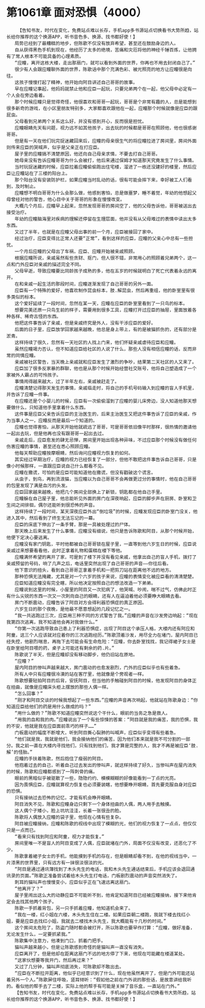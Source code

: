 # 第1061章 面对恐惧（4000）
        【告知书友，时代在变化，免费站点难以长存，手机app多书源站点切换看书大势所趋，站长给你推荐的这个换源APP，听书音色多、换源、找书都好使！】
       局势已经到了最糟糕的地步，但陈歌不仅没有放弃希望，甚至还在鼓励身边的人。
       自从获得黑色手机到现在，他经历了太多的绝境，苦痛和灾厄将他的神经千锤百炼，让他拥有了常人根本不可能具备的心理素质。
       “应瞳，离开这栋大楼，走出那扇门，就可以看到外面的世界，你再也不用去封闭自己了。”
       很少有人会跟应瞳聊外面的世界，陈歌话中那个充满色彩、被光照亮的地方让应瞳很是向往。
       这孩子慢慢打起了精神，他开始向阿目讲述自己哥哥的故事。
       早在应瞳记事起，他妈妈就禁止他和应臣一起玩，只要兄弟两个在一起，他父母中必定有一个人会在旁边看着。
       那个时候应瞳只是觉得奇怪，他很喜欢和哥哥一起玩，哥哥是个非常有趣的人，总是能想到很多新奇的游戏，在小区里朋友特别多，大家都喜欢跟他在一起，应瞳那个时候就像是应臣的跟屁虫。
       父母看到兄弟两个关系这么好，并没有感到开心，反而很是担忧。
       应瞳眼睛先天有问题，视力远不如其他孩子，出去玩的时候都是哥哥在照顾他，他也很感谢哥哥。
       但是有一天在他们玩完捉迷藏回来后，应瞳的母亲很生气的将应瞳拉进了房间里，房间外面则传来应臣的哭喊声，似乎是父亲正在打应臣。
       屋子里的应瞳搞不清楚原因，他还向自己母亲求情，不要去打自己哥哥。
       她母亲没有告诉应瞳哥哥为什么会被打，他后来通过保姆才知道那天究竟发生了什么事情。
       当时玩捉迷藏的时候，应臣拉着应瞳偷偷跑出住宅楼，溜进了一栋还没建好的楼里，然后应臣让应瞳站在了三楼的阳台上。
       那个阳台没有安装防护栏，如果应瞳当时乱动的话，很有可能会摔下来，幸好被工人们看到，及时制止。
       应瞳想不明白哥哥为什么会那么做，他感到害怕，总是做噩梦，睡不着觉，年幼的他想起父母曾经对他的警告，他心目中关于哥哥的形象在慢慢改变。
       大概几个月后，应瞳早上起来，忽然发现哥哥的房间空了，他的父母告诉他，哥哥被送出去接受治疗。
       年幼的应瞳脑海里对疾病的理解还停留在生理层面，他并没有从父母难过的表情中读出太多东西。
       又过了半年，也就是在应瞳父母出事的前一个月，应臣被接回了家中。
       经过治疗，应臣变得比正常人还要“正常”，看到这样的应臣，应瞳的父亲心中总有一些担忧。
       一个月后应瞳的父母出了车祸，应臣、应瞳开始被亲戚照顾。
       根据应瞳所说，亲戚虽然有些贪财、抠门，但人很不错，非常用心的照顾着兄弟两个，这一点和门外应臣对亲戚的描述完全不同。
       父母早逝，导致应瞳要比同龄孩子成熟的多，他在五岁的时候就明白了死亡代表着永远的离开。
       在和亲戚一起生活的那段时间，应瞳逐渐发现了自己哥哥的另外一面。
       应臣有一个特殊的爱好，他喜欢制作昆虫标本，肢.解昆虫，然后再重组，他的卧室里有很多类似的标本。
       这个爱好延续了一段时间，忽然在某一天，应瞳在应臣的卧室里看到了一只鸟的标本。
       想要完美还原一只鸟生前的样子，需要用到很多工具，应瞳打开过应臣的抽屉，里面放着各种各样、稀奇古怪的东西。
       他把这件事告诉了亲戚，但是亲戚终究是外人，没有干涉应臣的爱好。
       后面的日子里，应臣放学回家越来越晚，他总是身上带上，有的是被猫抓伤的，还有部分是淤青。
       这样持续了很久，忽然有一天社区的人找上门来，他们怀疑亲戚虐待应臣和应瞳。
       虽然应瞳竭力否认，但不知道应臣给社区的人说了什么，那些人没有相信应瞳的话，反而非常的同情应瞳。
       亲戚被社区警告，当天晚上亲戚就和应臣发生了激烈的争吵，结果第二天社区的人又来了。
       应臣加了很多反家暴的群聊，他也是从那个时候开始经营社交账号，他将自己塑造成了一个家被外人霸占的可怜孩子。
       事情闹得越来越大，过了半年左右，亲戚被赶走了。
       应瞳清楚记得那天发生的事情，亲戚临走时，将自己的手机号码输入到应瞳的盲人手机里，并告诉了应瞳一件事。
       在应瞳还是个小婴儿的时候，应臣有一次偷偷溜到了应瞳的婴儿床旁边，没人知道他那天想要做什么，只知道他手里拿着什么东西。
       这件事是应臣父亲告诉应臣的主治医生的，后来主治医生又把这件事告诉了应臣的亲戚，作为当事人之一，应瞳反而是最后一个知道的。
       应瞳也觉得害怕，从那天开始他就疏远了哥哥，可是哥哥依旧像平时那样，很热情的邀请他一起出去玩，但是他再也没有跟哥哥一起出去过。
       亲戚走后，应臣愈发的肆无忌惮，房间里开始出现各种异味，不过应臣那个时候没有做任何伤害应瞳的事情，甚至还在悉心照顾应瞳。
       他每天帮助应瞳按摩眼睛，然后询问应瞳视力恢复的如何。
       其实经过早期治疗，应瞳的视力已经恢复了一部分，但他不敢把这件事告诉自己哥哥，只是像小时候那样，一直跟应臣说自己什么都看不见。
       应瞳在撒谎，可怕的是应臣可能知道他在撒谎，但没有戳破这个谎言。
       从虫子，到鸟，再到流浪猫，当应瞳以为自己哥哥不会再做更过分的事情时，他在自己哥哥的包里发现了满是血污的头发。
       应臣回家越来越晚，他把几个房间全部换上了新锁，钥匙都在他自己手里。
       应瞳躲在自己屋子里，他总能听见外面的房门在深夜响起，应臣的脚步声在厨房、卧室和卫生间之间徘徊，偶尔还能听到很恐怖的声音。
       这样持续了一段时间，某天深夜应臣外出“倒垃圾”的时候，应瞳发现应臣的卧室门没关，他进入其中，然后看到了终生无法忘记的一幕。
       应臣的床底下伸出了一条手臂，那是一具被处理过的尸体。
       那天晚上后来发生了什么事情，应瞳没有细说，他只是告诉陈歌和阿目，从那个时候开始，他便下定决心要逃离。
       应瞳没有家门钥匙，平时他都被自己哥哥锁在屋子里，一直等到他六岁生日的时候，应臣说亲戚过来想要看看他，此时正拿着礼物和蛋糕在楼下等他。
       应瞳满怀希望的离开了家，可是到了楼下并没有看见亲戚，他拿出自己的盲人手机，拨打了亲戚预留的号码，响了几声之后，电话里突然出现了自己哥哥的声音——你往后看。
       他下意识的扭头，看到自己哥哥正拿着手机和一把剪刀站在距离他不远的地方。
       那种恐惧无法掩藏，尤其是对一个六岁的孩子来说，应瞳的表情变化被应臣看的清清楚楚。
       应臣知道应瞳没有完全瞎，所以他决定按照自己的想法改造一下弟弟。
       应瞳说到这里的时候，小屋里的阿目又一次犯病了，他哭喊、吵闹，喘不过气，仿佛此时正有什么尖锐的东西一次又一次刺向自己的眼睛，还有人在逼迫着他必须要睁大眼睛去看。
       房门不断震动，应瞳告诉了阿目对方会得利器恐惧症的真正原因。
       六岁生日的那个夜晚，是他最不愿意想起的几段记忆之一。
       “我一共逃跑过三次，应臣用三种不同的方式警告了我。”应瞳的声音在沙发旁边响起：“现在我第四次逃离，我不知道他会再对我做什么。”
       “你第一次逃跑导致自己患上了利器恐惧症，出现了阿目这个承压人格，大楼内还有阿应和阿童，这三个人应该就对应着你的三次逃跑经历。”陈歌顶着沙发，用尽全力在堵门，屋内阿目已经失控，他剧烈喘息，再拖下去可能会有生命危险：“应瞳，你去卧室找找，我记得裙子女士是在卧室给阿目喂的药，桌子上可能还有剩余的药.片。”
       陈歌说了半天，但是应瞳却没有移动脚步，他仍旧站在原地。
       “应瞳？”
       屋内阿目的惨叫声越来越大，房门震动的也愈发剧烈，门外的应臣似乎也有些着急。
       所有人中只有应瞳很冷漠的站在客厅里，他就像是个旁观者一样。
       陈歌想要轻拍阿目的后背，安抚阿目，但当他的手触碰到阿目的时候，他发现阿目的身体正在扭曲，就像是应瞳床头柜上摆放的那些人偶一样。
       “怎么回事？”
       “刚才和阿目交谈的时候我想起了一些东西。”应瞳的声音再次响起，他就站在陈歌身边：“你知道应臣给他们的药是用什么做成的吗？”
       “用什么做的？”陈歌不知道应瞳突然说这个干什么，眼前的当务之急是救人。
       “用我的血和我的肉。”应瞳说出了一个有些惊悚的答案：“阿目就是我的痛苦，我的恐惧，我的不安，他就是我在应臣面前乖巧的样子……”
       门板震动的幅度不断增大，听到阿目撕心裂肺的叫喊声，应臣似乎变得有些着急。
       “他们就是我，我就是他们，我会接纳他们的痛苦，因为他们本来就是我不可分割的一部分。我之前一直在大楼内寻找他们，只有找到他们，我才算是完整的人，我才不再是被应臣‘肢.解’的怪胎。”
       应瞳的手扶着陈歌，然后抱住了瘦弱的阿目。
       他抱着过去的自己，听着自己过去发出的惨叫声，就这样持续了好久，当惨叫声在屋内消失的时候，陈歌和应瞳都感到了一阵刺骨的痛。
       眼前的黑暗似乎被驱散了一些，隐隐约约、模模糊糊的好像能看到一丁点的光亮。
       因为畏惧应臣，应瞳就算视力恢复也必须要装瞎，他想要睁开眼睛，首先要克服自身对应臣的恐惧。
       只有接纳过去恐怖的记忆，才能有机会睁开眼睛。
       阿目消失不见，陈歌和应瞳身边只剩下一个身体扭曲的人偶，两人用手去触摸。
       这人偶个子矮小，脸上坑坑洼洼，长着一张很丑的脸。
       陈歌将人偶放入应瞳的袋子里，他现在心情有些复杂。
       阿目被应瞳接纳，应瞳和陈歌的视线中出现了模糊的光，他们的视力恢复了一点点，但仅仅只是一点而已。
       “看来只有找到阿应和阿童，视力才能恢复。”
       房间里唯一不是盲人的阿目变成了人偶，应臣就堵在门外，局面不仅没有改变，还恶化了不少。
       陈歌拿着裙子女士的手机，他能摸到手机的存在，但是眼睛却看不到，在他的视线当中，一片漆黑的世界里，只有远方有一抹很淡很淡的光。
       “阿目是通过通讯簿找到了木头先生的电话，我和木头先生通话结束后，手机应该会退回通讯录的页面。”陈歌正准备尝试着给木头先生打电话，门板剧烈震动的声音突然消失了。
       刺耳的猫叫声也慢慢变小，应臣似乎正在飞速远离这扇门。
       “他离开了？”
       屋子里闹出这么大的动静应臣不可能听不到，他肯定知道阿目已经被应瞳接纳，接下来他肯定会去找其他两个孩子。
       陈歌一手抓着背包，另一只手抓着应瞳，他知道机会来了。
       “我在一楼，红小姐在六楼，木头先生住在二楼。如果应臣朝二楼跑，我就下楼去找红小姐，要是应臣去找红小姐，我就去二楼找木头先生，我大概能有十几秒的时间。”
       这个房间太危险了，防盗门随时都会被打开，所以陈歌也要早作打算：“应瞳，做好准备，无论发生什么，一定要抓紧我。”
       陈歌集中注意力，他凑到门口，抓着门把手。
       猫叫声越来越小，但是让陈歌感到奇怪的是猫叫声一直没有消失。
       应臣离开了，但是他却在距离这扇门不远的地方停了下来，他现在可能藏在楼道某处。
       “这家伙想要等我开门，然后再过来？”
       又过了几分钟，猫叫声彻底消失，可陈歌却不敢出去。
       “应臣在不断拉开距离，他似乎已经意识到了什么，现在他虽然离开了，但是门外可能还站着另外一个人。”陈歌屏住呼吸，竖耳倾听：“假如他之前在门外说的那些话，是故意讲给我听的。看似他的帮手去了二楼，实际上他的帮手有可能是关掉了音乐盒，一直站在门外。”
       【告知书友，时代在变化，免费站点难以长存，手机app多书源站点切换看书大势所趋，站长给你推荐的这个换源APP，听书音色多、换源、找书都好使！】